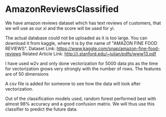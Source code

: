 # AmazonReviewsClassified

We have amazon reviews dataset which has text reviews of customers, that we will use as our xi and the score will be used for yi.

The actual database could not be uploaded as it is too large. You can download it from kaggle, where it is by the name of "AMAZON FINE FOOD REVIEWS".
Dataset Link: https://www.kaggle.com/snap/amazon-fine-food-reviews
Related Article Link: http://i.stanford.edu/~julian/pdfs/www13.pdf

I have used w2v and only done vectorization for 5000 data pts as the time for vectorization grows very strongly with the number of rows.
The features are of 50 dimensions

A csv file is added for someone to see how the data will look after vectorization.

Out of the classification models used, random forest performed best with almost 98% accuracy and a good confusion matrix.
We will thus use this classifier to predict the future data.
